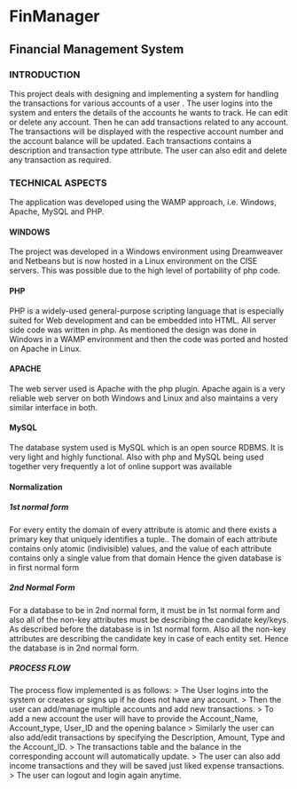 <h1>FinManager</h1>
<h2>Financial Management System</h2>
<h3>INTRODUCTION</h3>
<body>
This project deals with designing and implementing a system for handling the transactions for various accounts of a user . The user logins into the system and enters the details of the accounts he wants to track. He can edit or delete any account. Then he can add transactions related to any account. The transactions will be displayed with the respective account number and the account balance will be updated. Each transactions contains a description and transaction type attribute. The user can also edit and delete any transaction as required.
</body>

<h3>TECHNICAL ASPECTS</h3>
The application was developed using the WAMP approach, i.e. Windows, Apache, MySQL and PHP.
<h4>WINDOWS</h4>
The project was developed in a Windows environment using Dreamweaver and Netbeans but is now
hosted in a Linux environment on the CISE servers. This was possible due to the high level of portability of php code.
<h4>PHP</h4>
PHP is a widely-used general-purpose scripting language that is especially suited for Web development
and can be embedded into HTML. All server side code was written in php. As mentioned the design was done in Windows in a WAMP environment and then the code was ported and hosted on Apache in
Linux.
<h4>APACHE</h4>
The web server used is Apache with the php plugin. Apache again is a very reliable web server on both
Windows and Linux and also maintains a very similar interface in both.
<h4>MySQL</h4>
The database system used is MySQL which is an open source RDBMS. It is very light and highly
functional. Also with php and MySQL being used together very frequently a lot of online support was available
	
<h4>Normalization</h4>
<h5>1st normal form</h5>
For every entity the domain of every attribute is atomic and there exists a primary key that uniquely identifies a tuple..
The domain of each attribute contains only atomic (indivisible) values, and the value of each attribute contains only a single value from that domain
Hence the given database is in first normal form

<h5>2nd Normal Form</h5>
For a database to be in 2nd normal form, it must be in 1st normal form and also all of the non-key attributes must be describing the candidate key/keys.
As described before the database is in 1st normal form. Also all the non-key attributes are describing the candidate key in case of each entity set. Hence the database is in 2nd normal form.

<h5>PROCESS FLOW</h5>
The process flow implemented is as follows:
> The User logins into the system or creates or signs up if he does not have any account.
> Then the user can add/manage multiple accounts and add new transactions.
> To add a new account the user will have to provide the Account_Name, Account_type, User_ID and the opening balance
> Similarly the user can also add/edit transactions by specifying the Description, Amount, Type and the Account_ID.
> The transactions table and the balance in the corresponding account will automatically update.
> The user can also add income transactions and they will be saved just liked expense transactions.
> The user can logout and login again anytime.
